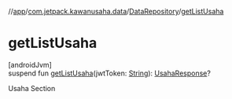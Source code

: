 //[app](../../../index.md)/[com.jetpack.kawanusaha.data](../index.md)/[DataRepository](index.md)/[getListUsaha](get-list-usaha.md)

# getListUsaha

[androidJvm]\
suspend fun [getListUsaha](get-list-usaha.md)(jwtToken: [String](https://kotlinlang.org/api/latest/jvm/stdlib/kotlin/-string/index.html)): [UsahaResponse](../-usaha-response/index.md)?

Usaha Section
